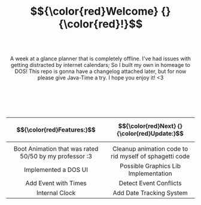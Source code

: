 <div align="center">
<br>
  
# $${\color{red}Welcome} {} {\color{red}!}$$

<br>  

<br>

A week at a glance planner that is completely offline. I've had issues with getting distracted by internet calendars; So I built my own in homeage to DOS!
This repo is gonna have a changelog attached later, but for now please give Java-Time a try. I hope you enjoy it! <3

<br>

<br>



<br>


<br>
 
|                        $${\color{red}Features:}$$                        | $${\color{red}Next} {} {\color{red}Update:}$$           |
| :-----------------------------------------------------: | :---------------:      |
|                                                         |                        |
| Boot Animation that was rated 50/50 by my professor :3  | Cleanup animation code to rid myself of sphagetti code |
| Implemented a DOS UI                                    | Possible Graphics Lib Implementation  |
| Add Event with Times                                    | Detect Event Conflicts |
| Internal Clock                                          | Add Date Tracking System |                   

<br>
